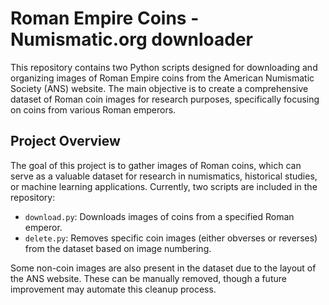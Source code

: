 # Roman Empire Coins - Numismatic.org downloader

This repository contains two Python scripts designed for downloading and organizing images of Roman Empire coins from the American Numismatic Society (ANS) website. The main objective is to create a comprehensive dataset of Roman coin images for research purposes, specifically focusing on coins from various Roman emperors.

## Project Overview

The goal of this project is to gather images of Roman coins, which can serve as a valuable dataset for research in numismatics, historical studies, or machine learning applications. Currently, two scripts are included in the repository:

- `download.py`: Downloads images of coins from a specified Roman emperor.
- `delete.py`: Removes specific coin images (either obverses or reverses) from the dataset based on image numbering.

Some non-coin images are also present in the dataset due to the layout of the ANS website. These can be manually removed, though a future improvement may automate this cleanup process.
